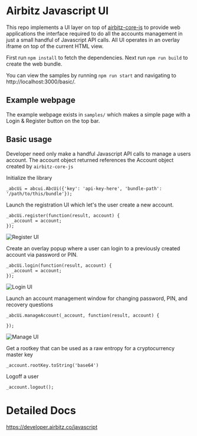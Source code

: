 # Airbitz Javascript UI

This repo implements a UI layer on top of [airbitz-core-js](https://github.com/Airbitz/airbitz-core-js) to provide web applications the interface required to do all the accounts management in just a small handful of Javascript API calls. All UI operates in an overlay iframe on top of the current HTML view.

First run `npm install` to fetch the dependencies.  Next run `npm run build` to
create the web bundle.

You can view the samples by running `npm run start`
and navigating to http://localhost:3000/basic/.

## Example webpage

The example webpage exists in `samples/` which makes a simple page with a Login & Register button on the top bar.

## Basic usage

Developer need only make a handful Javascript API calls to manage a users account. The account object returned references the Account object created by `airbitz-core-js`

Initialize the library

    _abcUi = abcui.AbcUi({'key': 'api-key-here', 'bundle-path': '/path/to/this/bundle'});

Launch the registration UI which let's the user create a new account.

    _abcUi.register(function(result, account) {
      _account = account;
    });

![Register UI](https://airbitz.co/go/wp-content/uploads/2016/08/Screen-Shot-2016-08-26-at-12.49.27-PM.png)

Create an overlay popup where a user can login to a previously created account via password or PIN.

    _abcUi.login(function(result, account) {
      _account = account;
    });

![Login UI](https://airbitz.co/go/wp-content/uploads/2016/08/Screen-Shot-2016-08-26-at-12.50.04-PM.png)


Launch an account management window for changing password, PIN, and recovery questions

    _abcUi.manageAccount(_account, function(result, account) {
    
    });

![Manage UI](https://airbitz.co/go/wp-content/uploads/2016/08/Screen-Shot-2016-08-26-at-12.50.26-PM.png)

Get a rootkey that can be used as a raw entropy for a cryptocurrency master key

    _account.rootKey.toString('base64')

Logoff a user

    _account.logout();

# Detailed Docs

https://developer.airbitz.co/javascript
